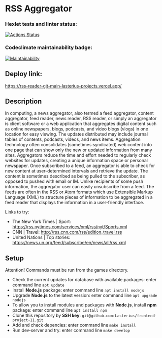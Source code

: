 # RSS Aggregator

### Hexlet tests and linter status:

[![Actions Status](https://github.com/Lasterius/frontend-project-11/actions/workflows/hexlet-check.yml/badge.svg)](https://github.com/Lasterius/frontend-project-11/actions)

### Codeclimate maintainability badge:

[![Maintainability](https://api.codeclimate.com/v1/badges/1db88e623c0e53da50e5/maintainability)](https://codeclimate.com/github/Lasterius/frontend-project-11/maintainability)

## Deploy link:

https://rss-reader-git-main-lasterius-projects.vercel.app/

## Description

In computing, a news aggregator, also termed a feed aggregator, content aggregator, feed reader, news reader, RSS reader, or simply an aggregator is client software or a web application that aggregates digital content such as online newspapers, blogs, podcasts, and video blogs (vlogs) in one location for easy viewing. The updates distributed may include journal tables of contents, podcasts, videos, and news items.
Aggregation technology often consolidates (sometimes syndicated) web content into one page that can show only the new or updated information from many sites. Aggregators reduce the time and effort needed to regularly check websites for updates, creating a unique information space or personal newspaper. Once subscribed to a feed, an aggregator is able to check for new content at user-determined intervals and retrieve the update. The content is sometimes described as being pulled to the subscriber, as opposed to pushed with email or IM. Unlike recipients of some push information, the aggregator user can easily unsubscribe from a feed. The feeds are often in the RSS or Atom formats which use Extensible Markup Language (XML) to structure pieces of information to be aggregated in a feed reader that displays the information in a user-friendly interface.

Links to try:

- The New York Times | Sport: https://rss.nytimes.com/services/xml/rss/nyt/Sports.xml
- CNN | Travel: http://rss.cnn.com/rss/edition_travel.rss
- United Nations | Top stories: https://news.un.org/feed/subscribe/en/news/all/rss.xml

## Setup

Attention! Commands must be run from the games directory.

- Check the current updates for database with available packages: enter command line `apt update`
- Install **Node.js** package: enter command line `apt install nodejs`
- Upgrade **Node.js** to the latest version: enter command line `apt upgrade nodejs`
- To allow you to install modules and packages with **Node.js**, install **npm** package: enter command line `apt install npm`
- Clone this repository by **SSH key**: `git@github.com:Lasterius/frontend-project-11.git`
- Add and check depencies: enter command line `make install`
- Run dev-server and try: enter command line `make develop`
